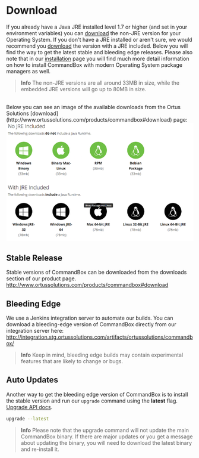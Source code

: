 # Download

If you already have a Java JRE installed level 1.7 or higher (and set in
your environment variables) you can [download](http://www.ortussolutions.com/products/commandbox#download) the non-JRE version for
your Operating System. If you don't have a JRE installed or aren't sure, we would recommend you [download](http://www.ortussolutions.com/products/commandbox#download) the version with a JRE included.  Below you will find the way to get the latest stable and bleeding edge releases.  Please also note that in our [installation](installation.md) page you will find much more detail information on how to install CommandBox with modern Operating System package managers as well.


>**Info** The non-JRE versions are all around 33MB in size, while the embedded JRE versions will go up to 80MB in size.

<br>
Below you can see an image of the available downloads from the Ortus Solutions [download](http://www.ortussolutions.com/products/commandbox#download) page:

<img src="../images/versions.png"/>

</div>

## Stable Release

Stable versions of CommandBox can be downloaded from the downloads
section of our product page.
http://www.ortussolutions.com/products/commandbox#download


## Bleeding Edge

We use a Jenkins integration server to automate our builds. You can
download a bleeding-edge version of CommandBox directly from our
integration server here:
http://integration.stg.ortussolutions.com/artifacts/ortussolutions/commandbox/

>**Info** Keep in mind, bleeding edge builds may contain experimental features
that are likely to change or bugs.

## Auto Updates

Another way to get the bleeding edge version of CommandBox is to install
the stable version and run our `upgrade` command using the
**latest** flag. [Upgrade API docs](http://apidocs.ortussolutions.com/commandbox/2.1.0/index.html?commandbox/system/commands/upgrade.html).

```bash
upgrade --latest
```

>**Info** Please note that the upgrade command will not update the main CommandBox binary. If there are major updates or you get a message about updating the binary, you will need to download the latest binary and re-install it.
